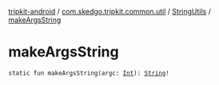[tripkit-android](../../index.md) / [com.skedgo.tripkit.common.util](../index.md) / [StringUtils](index.md) / [makeArgsString](./make-args-string.md)

# makeArgsString

`static fun makeArgsString(argc: `[`Int`](https://kotlinlang.org/api/latest/jvm/stdlib/kotlin/-int/index.html)`): `[`String`](https://kotlinlang.org/api/latest/jvm/stdlib/kotlin/-string/index.html)`!`